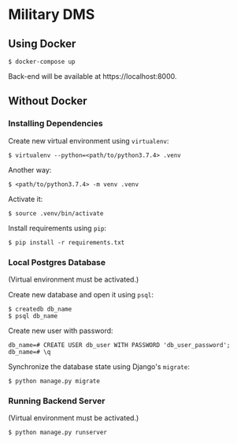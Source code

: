 # Military DMS

## Using Docker

```
$ docker-compose up
```

Back-end will be available at https://localhost:8000.


## Without Docker

### Installing Dependencies
Create new virtual environment using `virtualenv`:
```
$ virtualenv --python=<path/to/python3.7.4> .venv
```

Another way:
```
$ <path/to/python3.7.4> -m venv .venv
```

Activate it:
```
$ source .venv/bin/activate
```

Install requirements using `pip`:
```
$ pip install -r requirements.txt
```


### Local Postgres Database
(Virtual environment must be activated.)

Create new database and open it using `psql`:

```
$ createdb db_name
$ psql db_name
```

Create new user with password:
```
db_name=# CREATE USER db_user WITH PASSWORD 'db_user_password';
db_name=# \q
```

Synchronize the database state using Django's `migrate`:
```
$ python manage.py migrate
```


### Running Backend Server
(Virtual environment must be activated.)

```
$ python manage.py runserver
```
